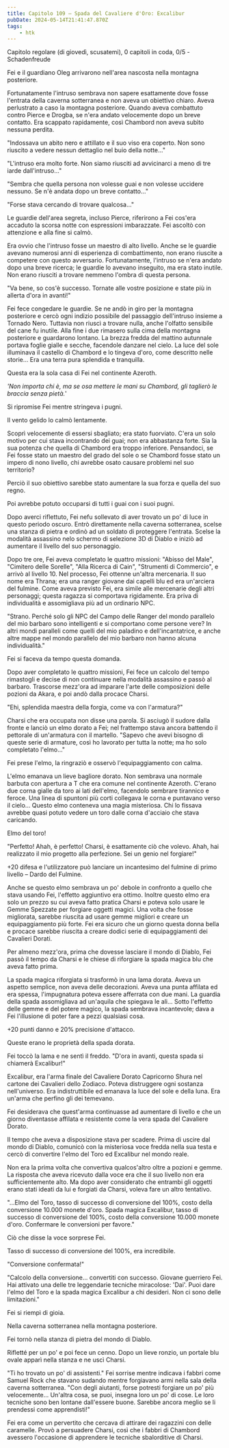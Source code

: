 ```yaml
---
title: Capitolo 109 – Spada del Cavaliere d'Oro: Excalibur
pubDate: 2024-05-14T21:41:47.870Z
tags:
    - htk
---
```


Capitolo regolare (di giovedì, scusatemi),
0 capitoli in coda, 0/5
-Schadenfreude

Fei e il guardiano Oleg arrivarono nell'area nascosta nella montagna posteriore.

Fortunatamente l'intruso sembrava non sapere esattamente dove fosse l'entrata della caverna sotterranea e non aveva un obiettivo chiaro. Aveva perlustrato a caso la montagna posteriore. Quando aveva combattuto contro Pierce e Drogba, se n'era andato velocemente dopo un breve contatto. Era scappato rapidamente, così Chambord non aveva subìto nessuna perdita.

"Indossava un abito nero e attillato e il suo viso era coperto. Non sono riuscito a vedere nessun dettaglio nel buio della notte..."

"L'intruso era molto forte. Non siamo riusciti ad avvicinarci a meno di tre iarde dall'intruso..."

"Sembra che quella persona non volesse guai e non volesse uccidere nessuno. Se n'è andata dopo un breve contatto..."

"Forse stava cercando di trovare qualcosa..."

Le guardie dell'area segreta, incluso Pierce, riferirono a Fei cos'era accaduto la scorsa notte con espressioni imbarazzate. Fei ascoltò con attenzione e alla fine si calmò.

Era ovvio che l'intruso fosse un maestro di alto livello. Anche se le guardie avevano numerosi anni di esperienza di combattimento, non erano riuscite a competere con questo avversario. Fortunatamente, l'intruso se n'era andato dopo una breve ricerca; le guardie lo avevano inseguito, ma era stato inutile. Non erano riusciti a trovare nemmeno l'ombra di questa persona.

"Va bene, so cos'è successo. Tornate alle vostre posizione e state più in allerta d'ora in avanti!"

Fei fece congedare le guardie. Se ne andò in giro per la montagna posteriore e cercò ogni indizio possibile del passaggio dell'intruso insieme a Tornado Nero. Tuttavia non riuscì a trovare nulla, anche l'olfatto sensibile del cane fu inutile. Alla fine i due rimasero sulla cima della montagna posteriore e guardarono lontano. La brezza fredda del mattino autunnale portava foglie gialle e secche, facendole danzare nel cielo. La luce del sole illuminava il castello di Chambord e lo tingeva d'oro, come descritto nelle storie... Era una terra pura splendida e tranquilla.

Questa era la sola casa di Fei nel continente Azeroth.

<em>'Non importa chi è, ma se osa mettere le mani su Chambord, gli taglierò le braccia senza pietà.</em>'

Si ripromise Fei mentre stringeva i pugni.

Il vento gelido lo calmò lentamente.

Scoprì velocemente di essersi sbagliato; era stato fuorviato. C'era un solo motivo per cui stava incontrando dei guai; non era abbastanza forte. Sia la sua potenza che quella di Chambord era troppo inferiore. Pensandoci, se Fei fosse stato un maestro del grado del sole o se Chambord fosse stato un impero di nono livello, chi avrebbe osato causare problemi nel suo territorio?

Perciò il suo obiettivo sarebbe stato aumentare la sua forza e quella del suo regno.

Poi avrebbe potuto occuparsi di tutti i guai con i suoi pugni.

Dopo averci riflettuto, Fei nefu sollevato di aver trovato un po' di luce in questo periodo oscuro. Entrò direttamente nella caverna sotterranea, scelse una stanza di pietra e ordinò ad un soldato di proteggere l'entrata. Scelse la modalità assassino nelo schermo di selezione 3D di Diablo e iniziò ad aumentare il livello del suo personaggio.

Dopo tre ore, Fei aveva completato le quattro missioni: "Abisso del Male", "Cimitero delle Sorelle", "Alla Ricerca di Cain", "Strumenti di Commercio", e arrivò al livello 10. Nel processo, Fei ottenne un'altra mercenaria. Il suo nome era Thrana; era una ranger giovane dai capelli blu ed era un'arciera del fulmine. Come aveva previsto Fei, era simile alle mercenarie degli altri personaggi; questa ragazza si comportava rigidamente. Era priva di individualità e assomigliava più ad un ordinario NPC.

"Strano. Perché solo gli NPC del Campo delle Ranger del mondo parallelo del mio barbaro sono intelligenti e si comportano come persone vere? In altri mondi paralleli come quelli del mio paladino e dell'incantatrice, e anche altre mappe nel mondo parallelo del mio barbaro non hanno alcuna individualità."

Fei si faceva da tempo questa domanda.

Dopo aver completato le quattro missioni, Fei fece un calcolo del tempo rimastogli e decise di non continuare nella modalità assassino e passò al barbaro. Trascorse mezz'ora ad imparare l'arte delle composizioni delle pozioni da Akara, e poi andò dalla procace Charsi.

"Ehi, splendida maestra della forgia, come va con l'armatura?"

Charsi che era occupata non disse una parola. Si asciugò il sudore dalla fronte e lanciò un elmo dorato a Fei; nel frattempo stava ancora battendo il pettorale di un'armatura con il martello. "Sapevo che avevi bisogno di queste serie di armature, così ho lavorato per tutta la notte; ma ho solo completato l'elmo..."

Fei prese l'elmo, la ringraziò e osservò l'equipaggiamento con calma.

L'elmo emanava un lieve bagliore dorato. Non sembrava una normale barbuta con apertura a T che era comune nel continente Azeroth. C'erano due corna gialle da toro ai lati dell'elmo, facendolo sembrare tirannico e feroce. Una linea di spuntoni più corti collegava le corna e puntavano verso il cielo... Questo elmo conteneva una magia misteriosa. Chi lo fissava avrebbe quasi potuto vedere un toro dalle corna d'acciaio che stava caricando.

Elmo del toro!

"Perfetto! Ahah, è perfetto! Charsi, è esattamente ciò che volevo. Ahah, hai realizzato il mio progetto alla perfezione. Sei un genio nel forgiare!"

+20 difesa e l'utilizzatore può lanciare un incantesimo del fulmine di primo livello – Dardo del Fulmine.

Anche se questo elmo sembrava un po' debole in confronto a quello che stava usando Fei, l'effetto aggiuntivo era ottimo. Inoltre questo elmo era solo un prezzo su cui aveva fatto pratica Charsi e poteva solo usare le Gemme Spezzate per forgiare oggetti magici. Una volta che fosse migliorata, sarebbe riuscita ad usare gemme migliori e creare un equipaggiamento più forte. Fei era sicuro che un giorno questa donna bella e procace sarebbe riuscita a creare dodici serie di equipaggiamenti dei Cavalieri Dorati.

Per almeno mezz'ora, prima che dovesse lasciare il mondo di Diablo, Fei passò il tempo da Charsi e le chiese di riforgiare la spada magica blu che aveva fatto prima.

La spada magica riforgiata si trasformò in una lama dorata. Aveva un aspetto semplice, non aveva delle decorazioni. Aveva una punta affilata ed era spessa, l'impugnatura poteva essere afferrata con due mani. La guardia della spada assomigliava ad un'aquila che spiegava le ali... Sotto l'effetto delle gemme e del potere magico, la spada sembrava  incantevole; dava a Fei l'illusione di poter fare a pezzi qualsiasi cosa.

+20 punti danno e 20% precisione d'attacco.

Queste erano le proprietà della spada dorata.

Fei toccò la lama e ne sentì il freddo. "D'ora in avanti, questa spada si chiamerà Excalibur!"

Excalibur, era l'arma finale del Cavaliere Dorato Capricorno Shura nel cartone dei Cavalieri dello Zodiaco. Poteva distruggere ogni sostanza nell'universo. Era indistruttibile ed emanava la luce del sole e della luna. Era un'arma che perfino gli dei temevano.

Fei desiderava che quest'arma continuasse ad aumentare di livello e che un giorno diventasse affilata e resistente come la vera spada del Cavaliere Dorato.

Il tempo che aveva a disposizione stava per scadere. Prima di uscire dal mondo di Diablo, comunicò con la misteriosa voce fredda nella sua testa e cercò di convertire l'elmo del Toro ed Excalibur nel mondo reale.

Non era la prima volta che convertiva qualcos'altro oltre a pozioni e gemme. La risposta che aveva ricevuto dalla voce era che il suo livello non era sufficientemente alto. Ma dopo aver considerato che entrambi gli oggetti erano stati ideati da lui e forgiati da Charsi, voleva fare un altro tentativo.

"...Elmo del Toro, tasso di successo di conversione del 100%, costo della conversione 10.000 monete d'oro. Spada magica Excalibur, tasso di successo di conversione del 100%, costo della conversione 10.000 monete d'oro. Confermare le conversioni per favore."

Ciò che disse la voce sorprese Fei.

Tasso di successo di conversione del 100%, era incredibile.

"Conversione confermata!"

"Calcolo della conversione... convertiti con successo. Giovane guerriero Fei. Hai attivato una delle tre leggendarie tecniche miracolose: 'Dai'. Puoi dare l'elmo del Toro e la spada magica Excalibur a chi desideri. Non ci sono delle limitazioni."

Fei si riempì di gioia.

Nella caverna sotterranea nella montagna posteriore.

Fei tornò nella stanza di pietra del mondo di Diablo.

Rifletté per un po' e poi fece un cenno. Dopo un lieve ronzio, un portale blu ovale apparì nella stanza e ne uscì Charsi.

"Ti ho trovato un po' di assistenti." Fei sorrise mentre indicava i fabbri come Samuel Rock che stavano sudando mentre forgiavano armi nella sala della caverna sotterranea. "Con degli aiutanti, forse potresti forgiare un po' più velocemente... Un'altra cosa, se puoi, insegna loro un po' di cose. Le loro tecniche sono ben lontane dall'essere buone. Sarebbe ancora meglio se li prendessi come apprendisti!"

Fei era come un pervertito che cercava di attirare dei ragazzini con delle caramelle. Provò a persuadere Charsi, così che i fabbri di Chambord avessero l'occasione di apprendere le tecniche sbalorditive di Charsi.



